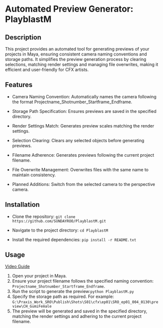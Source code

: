 # Automated Preview Generator: PlayblastM

## Description

This project provides an automated tool for generating previews of your projects in Maya,
ensuring consistent camera naming conventions and storage paths. 
It simplifies the preview generation process by clearing selections,
matching render settings and managing file overwrites, making it efficient and user-friendly for CFX artists.

## Features
- Camera Naming Convention: Automatically names the camera following the format Projectname_Shotnumber_Startframe_Endframe.

- Storage Path Specification: Ensures previews are saved in the specified directory.

- Render Settings Match: Generates preview scales matching the render settings.

- Selection Clearing: Clears any selected objects before generating previews.

- Filename Adherence: Generates previews following the current project filename.

- File Overwrite Management: Overwrites files with the same name to maintain consistency.

- Planned Additions: Switch from the selected camera to the perspective camera.

## Installation
- Clone the repository:
`git clone https://github.com/SUNDAYROO/PlayblastM.git`

- Navigate to the project directory:
`cd PlayblastM`

- Install the required dependencies:
`pip install -r README.txt`

## Usage
[Video Guide](https://youtu.be/qHQzeoWO7Oo)
1. Open your project in Maya.
2. Ensure your project filename follows the specified naming convention: `Projectname_Shotnumber_Startframe_Endframe`.
3. Run the script to generate the preview:`python PlayblastM.py`
4. Specify the storage path as required. For example:
`G:\Praxis_Work_SRO\Publish\Shots\S01\cfx\ep01\SRO_ep01_004_0130\preview\CH_GumiFemale`
5. The preview will be generated and saved in the specified directory, matching the render settings and adhering to the current project filename.

